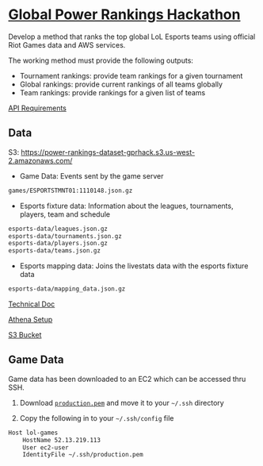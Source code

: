 # [Global Power Rankings Hackathon](https://lolglobalpowerrankings.devpost.com/)

Develop a method that ranks the top global LoL Esports teams using official Riot Games data and AWS services.

The working method must provide the following outputs:

-   Tournament rankings: provide team rankings for a given tournament
-   Global rankings: provide current rankings of all teams globally
-   Team rankings: provide rankings for a given list of teams

[API Requirements](https://docs.google.com/document/d/1Klodp4YqE6bIOES026ecmNb_jS5IOntRqLv5EmDAXyc/edit)

## Data

S3: https://power-rankings-dataset-gprhack.s3.us-west-2.amazonaws.com/

-   Game Data: Events sent by the game server

```sh
games/ESPORTSTMNT01:1110148.json.gz
```

-   Esports fixture data: Information about the leagues, tournaments, players, team and schedule

```sh
esports-data/leagues.json.gz
esports-data/tournaments.json.gz
esports-data/players.json.gz
esports-data/teams.json.gz
```

-   Esports mapping data: Joins the livestats data with the esports fixture data

```sh
esports-data/mapping_data.json.gz
```

[Technical Doc](https://docs.google.com/document/d/1wFRehKMJkkRR5zyjEZyaVL9H3ZbhP7_wP0FBE5ID40c/edit#heading=h.4osafmixo0au)

[Athena Setup](https://docs.google.com/document/d/14uhbMUYb7cR_Hg6UWjlAgnN-hSy0ymhz19-_A6eidxI/edit#heading=h.mn6lxq2agqoh)

[S3 Bucket](https://s3.console.aws.amazon.com/s3/buckets/power-rankings-dataset-gprhack)

## Game Data

Game data has been downloaded to an EC2 which can be accessed thru SSH.

1. Download [`production.pem`](https://github.com/projectulterior/devops/blob/master/.keys/production.pem) and move it to your `~/.ssh` directory

2. Copy the following in to your `~/.ssh/config` file

```sh
Host lol-games
    HostName 52.13.219.113
    User ec2-user
    IdentityFile ~/.ssh/production.pem
```
